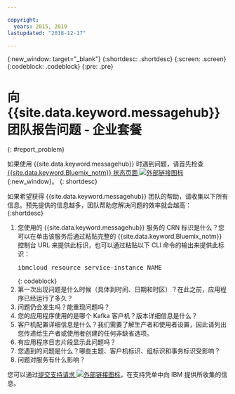 ```yaml
---

copyright:
  years: 2015, 2019
lastupdated: "2018-12-17"

---
```


{:new_window: target="_blank"}
{:shortdesc: .shortdesc}
{:screen: .screen}
{:codeblock: .codeblock}
{:pre: .pre}

# 向 {{site.data.keyword.messagehub}} 团队报告问题 - 企业套餐
{: #report_problem}

如果使用 {{site.data.keyword.messagehub}} 时遇到问题，请首先检查 [{{site.data.keyword.Bluemix_notm}} 状态页面 ![外部链接图标](../../icons/launch-glyph.svg "外部链接图标")](https://console.bluemix.net/status){:new_window}。
{: shortdesc}

如果希望获得 {{site.data.keyword.messagehub}} 团队的帮助，请收集以下所有信息。预先提供的信息越多，团队帮助您解决问题的效率就会越高：
{:shortdesc}

1. 您使用的 {{site.data.keyword.messagehub}} 服务的 CRN 标识是什么？您可以在单击该服务后通过粘贴完整的 {{site.data.keyword.Bluemix_notm}} 控制台 URL 来提供此标识，也可以通过粘贴以下 CLI 命令的输出来提供此标识：<br/>
   <pre class="pre">
   ibmcloud resource service-instance NAME
   </pre>
	{: codeblock}
2. 第一次出现问题是什么时候（具体到时间、日期和时区）？在此之前，应用程序已经运行了多久？
3. 问题仍会发生吗？能重现问题吗？
4. 您的应用程序使用的是哪个 Kafka 客户机？版本详细信息是什么？
5. 客户机配置详细信息是什么？我们需要了解生产者和使用者设置，因此请列出您传递给生产者或使用者创建的任何非缺省选项。
6. 有应用程序日志片段显示此问题吗？
7. 您遇到的问题是什么？哪些主题、客户机标识、组标识和事务标识受影响？
8. 问题对服务有什么影响？

您可以通过[提交支持请求 ![外部链接图标](../../icons/launch-glyph.svg "外部链接图标")](/docs/get-support/howtogetsupport.html#using-avatar)，在支持凭单中向 IBM 提供所收集的信息。










